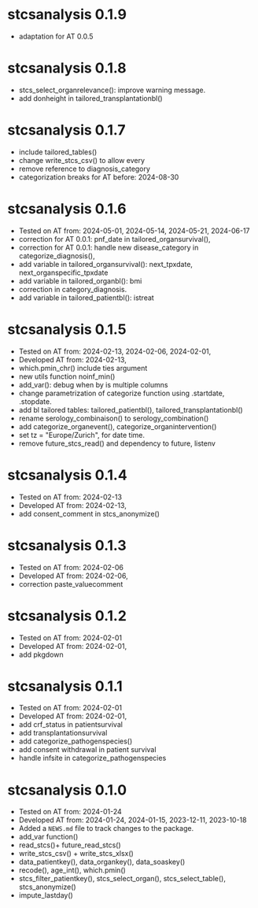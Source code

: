 # stcsanalysis 0.1.9

* adaptation for AT 0.0.5

# stcsanalysis 0.1.8

* stcs_select_organrelevance(): improve warning message.
* add donheight in tailored_transplantationbl()

# stcsanalysis 0.1.7

* include tailored_tables()
* change write_stcs_csv() to allow every
* remove reference to diagnosis_category
* categorization breaks for AT before: 2024-08-30

# stcsanalysis 0.1.6

* Tested on AT from: 2024-05-01, 2024-05-14, 2024-05-21, 2024-06-17 
* correction for AT 0.0.1: pnf_date in tailored_organsurvival(), 
* correction for AT 0.0.1: handle new disease_category in categorize_diagnosis(), 
* add variable in  tailored_organsurvival(): next_tpxdate, next_organspecific_tpxdate
* add variable in tailored_organbl(): bmi
* correction in category_diagnosis.
* add variable in tailored_patientbl(): istreat


# stcsanalysis 0.1.5

* Tested on AT from: 2024-02-13, 2024-02-06, 2024-02-01, 
* Developed AT from: 2024-02-13,
* which.pmin_chr() include ties argument
* new utils function noinf_min()
* add_var(): debug when by is multiple columns
* change parametrization of categorize function using .startdate, .stopdate.
* add bl tailored tables: tailored_patientbl(), tailored_transplantationbl()
* rename serology_combinaison() to serology_combination()
* add categorize_organevent(), categorize_organintervention()
* set tz = "Europe/Zurich", for date time.
* remove future_stcs_read() and dependency to future, listenv


# stcsanalysis 0.1.4

* Tested on AT from: 2024-02-13
* Developed AT from: 2024-02-13,
* add consent_comment in stcs_anonymize()

# stcsanalysis 0.1.3

* Tested on AT from: 2024-02-06
* Developed AT from: 2024-02-06,
* correction paste_valuecomment

# stcsanalysis 0.1.2

* Tested on AT from: 2024-02-01
* Developed AT from: 2024-02-01,
* add pkgdown

# stcsanalysis 0.1.1

* Tested on AT from: 2024-02-01
* Developed AT from: 2024-02-01,
* add crf_status in patientsurvival
* add transplantationsurvival
* add categorize_pathogenspecies()
* add consent withdrawal in patient survival
* handle infsite in categorize_pathogenspecies


# stcsanalysis 0.1.0

* Tested on AT from: 2024-01-24
* Developed AT from: 2024-01-24, 2024-01-15, 2023-12-11, 2023-10-18
* Added a `NEWS.md` file to track changes to the package.
* add_var function()
* read_stcs()+ future_read_stcs()
* write_stcs_csv() + write_stcs_xlsx()
* data_patientkey(), data_organkey(), data_soaskey()
* recode(), age_int(), which.pmin()
* stcs_filter_patientkey(), stcs_select_organ(), stcs_select_table(), stcs_anonymize()
* impute_lastday()
